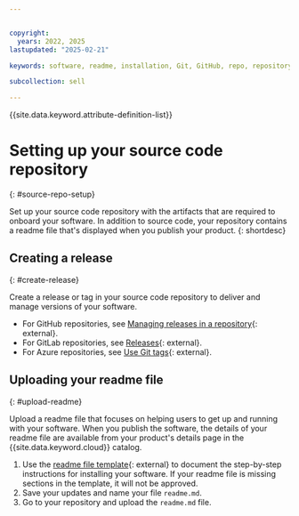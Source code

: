 ```yaml
---


copyright:
  years: 2022, 2025
lastupdated: "2025-02-21"

keywords: software, readme, installation, Git, GitHub, repo, repository

subcollection: sell

---
```


{{site.data.keyword.attribute-definition-list}}

# Setting up your source code repository
{: #source-repo-setup}

Set up your source code repository with the artifacts that are required to onboard your software. In addition to source code, your repository contains a readme file that's displayed when you publish your product.
{: shortdesc}

## Creating a release
{: #create-release}

Create a release or tag in your source code repository to deliver and manage versions of your software.
- For GitHub repositories, see [Managing releases in a repository](https://docs.github.com/en/repositories/releasing-projects-on-github/managing-releases-in-a-repository){: external}.
- For GitLab repositories, see [Releases](https://docs.gitlab.com/user/project/releases/#:~:text=In%20GitLab,%20a%20release%20enables,point%20in%20the%20source%20code.){: external}.
- For Azure repositories, see [Use Git tags](https://learn.microsoft.com/en-us/azure/devops/repos/git/git-tags?view=azure-devops&tabs=browser){: external}.

## Uploading your readme file
{: #upload-readme}

Upload a readme file that focuses on helping users to get up and running with your software. When you publish the software, the details of your readme file are available from your product's details page in the {{site.data.keyword.cloud}} catalog.

1. Use the [readme file template](https://cloud.ibm.com/media/docs/downloads/software/sw-readme-tab-template.md){: external} to document the step-by-step instructions for installing your software. If your readme file is missing sections in the template, it will not be approved.
2. Save your updates and name your file `readme.md`.
3. Go to your repository and upload the `readme.md` file.

